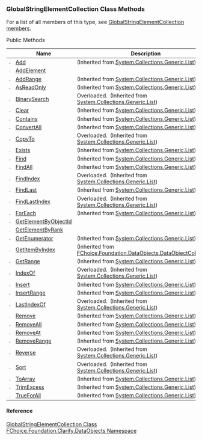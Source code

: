 ﻿### GlobalStringElementCollection Class Methods

For a list of all members of this type, see [GlobalStringElementCollection members](fcSDK~FChoice.Foundation.Clarify.DataObjects.GlobalStringElementCollection_members.md).

Public Methods

|   | Name | Description |
| --- | --- | --- |
| ![Public Method](dotnetimages/publicMethod.png) | [Add](#) | (Inherited from [System.Collections.Generic.List<IGlobalStringElement>](#)) |
| ![Public Method](dotnetimages/publicMethod.png) | [AddElement](fcSDK~FChoice.Foundation.Clarify.DataObjects.GlobalStringElementCollection~AddElement.md) |   |
| ![Public Method](dotnetimages/publicMethod.png) | [AddRange](#) | (Inherited from [System.Collections.Generic.List<IGlobalStringElement>](#)) |
| ![Public Method](dotnetimages/publicMethod.png) | [AsReadOnly](#) | (Inherited from [System.Collections.Generic.List<IGlobalStringElement>](#)) |
| ![Public Method](dotnetimages/publicMethod.png) | [BinarySearch](#) | Overloaded.  (Inherited from [System.Collections.Generic.List<IGlobalStringElement>](#)) |
| ![Public Method](dotnetimages/publicMethod.png) | [Clear](#) | (Inherited from [System.Collections.Generic.List<IGlobalStringElement>](#)) |
| ![Public Method](dotnetimages/publicMethod.png) | [Contains](#) | (Inherited from [System.Collections.Generic.List<IGlobalStringElement>](#)) |
| ![Public Method](dotnetimages/publicMethod.png) | [ConvertAll](#) | (Inherited from [System.Collections.Generic.List<IGlobalStringElement>](#)) |
| ![Public Method](dotnetimages/publicMethod.png) | [CopyTo](#) | Overloaded.  (Inherited from [System.Collections.Generic.List<IGlobalStringElement>](#)) |
| ![Public Method](dotnetimages/publicMethod.png) | [Exists](#) | (Inherited from [System.Collections.Generic.List<IGlobalStringElement>](#)) |
| ![Public Method](dotnetimages/publicMethod.png) | [Find](#) | (Inherited from [System.Collections.Generic.List<IGlobalStringElement>](#)) |
| ![Public Method](dotnetimages/publicMethod.png) | [FindAll](#) | (Inherited from [System.Collections.Generic.List<IGlobalStringElement>](#)) |
| ![Public Method](dotnetimages/publicMethod.png) | [FindIndex](#) | Overloaded.  (Inherited from [System.Collections.Generic.List<IGlobalStringElement>](#)) |
| ![Public Method](dotnetimages/publicMethod.png) | [FindLast](#) | (Inherited from [System.Collections.Generic.List<IGlobalStringElement>](#)) |
| ![Public Method](dotnetimages/publicMethod.png) | [FindLastIndex](#) | Overloaded.  (Inherited from [System.Collections.Generic.List<IGlobalStringElement>](#)) |
| ![Public Method](dotnetimages/publicMethod.png) | [ForEach](#) | (Inherited from [System.Collections.Generic.List<IGlobalStringElement>](#)) |
| ![Public Method](dotnetimages/publicMethod.png) | [GetElementByObjectId](fcSDK~FChoice.Foundation.Clarify.DataObjects.GlobalStringElementCollection~GetElementByObjectId.md) |   |
| ![Public Method](dotnetimages/publicMethod.png) | [GetElementByRank](fcSDK~FChoice.Foundation.Clarify.DataObjects.GlobalStringElementCollection~GetElementByRank.md) |   |
| ![Public Method](dotnetimages/publicMethod.png) | [GetEnumerator](#) | (Inherited from [System.Collections.Generic.List<IGlobalStringElement>](#)) |
| ![Public Method](dotnetimages/publicMethod.png) | [GetItemByIndex](fcSDK~FChoice.Foundation.DataObjects.DataObjectCollection`1~GetItemByIndex.md) | (Inherited from [FChoice.Foundation.DataObjects.DataObjectCollection<IGlobalStringElement>](fcSDK~FChoice.Foundation.DataObjects.DataObjectCollection`1.md)) |
| ![Public Method](dotnetimages/publicMethod.png) | [GetRange](#) | (Inherited from [System.Collections.Generic.List<IGlobalStringElement>](#)) |
| ![Public Method](dotnetimages/publicMethod.png) | [IndexOf](#) | Overloaded.  (Inherited from [System.Collections.Generic.List<IGlobalStringElement>](#)) |
| ![Public Method](dotnetimages/publicMethod.png) | [Insert](#) | (Inherited from [System.Collections.Generic.List<IGlobalStringElement>](#)) |
| ![Public Method](dotnetimages/publicMethod.png) | [InsertRange](#) | (Inherited from [System.Collections.Generic.List<IGlobalStringElement>](#)) |
| ![Public Method](dotnetimages/publicMethod.png) | [LastIndexOf](#) | Overloaded.  (Inherited from [System.Collections.Generic.List<IGlobalStringElement>](#)) |
| ![Public Method](dotnetimages/publicMethod.png) | [Remove](#) | (Inherited from [System.Collections.Generic.List<IGlobalStringElement>](#)) |
| ![Public Method](dotnetimages/publicMethod.png) | [RemoveAll](#) | (Inherited from [System.Collections.Generic.List<IGlobalStringElement>](#)) |
| ![Public Method](dotnetimages/publicMethod.png) | [RemoveAt](#) | (Inherited from [System.Collections.Generic.List<IGlobalStringElement>](#)) |
| ![Public Method](dotnetimages/publicMethod.png) | [RemoveRange](#) | (Inherited from [System.Collections.Generic.List<IGlobalStringElement>](#)) |
| ![Public Method](dotnetimages/publicMethod.png) | [Reverse](#) | Overloaded.  (Inherited from [System.Collections.Generic.List<IGlobalStringElement>](#)) |
| ![Public Method](dotnetimages/publicMethod.png) | [Sort](#) | Overloaded.  (Inherited from [System.Collections.Generic.List<IGlobalStringElement>](#)) |
| ![Public Method](dotnetimages/publicMethod.png) | [ToArray](#) | (Inherited from [System.Collections.Generic.List<IGlobalStringElement>](#)) |
| ![Public Method](dotnetimages/publicMethod.png) | [TrimExcess](#) | (Inherited from [System.Collections.Generic.List<IGlobalStringElement>](#)) |
| ![Public Method](dotnetimages/publicMethod.png) | [TrueForAll](#) | (Inherited from [System.Collections.Generic.List<IGlobalStringElement>](#)) |





#### Reference

[GlobalStringElementCollection Class](fcSDK~FChoice.Foundation.Clarify.DataObjects.GlobalStringElementCollection.md)  
[FChoice.Foundation.Clarify.DataObjects Namespace](fcSDK~FChoice.Foundation.Clarify.DataObjects_namespace.md)